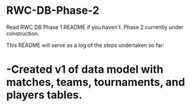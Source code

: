 # RWC-DB-Phase-2

Read RWC DB Phase 1 README if you haven't.
Phase 2 currently under construction. 

This README will serve as a log of the steps undertaken so far:
# -Created v1 of data model with matches, teams, tournaments, and players tables. 
